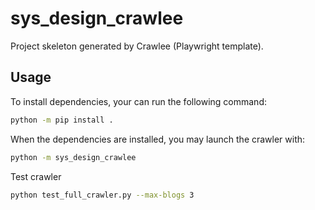 # sys_design_crawlee

Project skeleton generated by Crawlee (Playwright template).

## Usage

To install dependencies, your can run the following command:

```sh
python -m pip install .
```

When the dependencies are installed, you may launch the crawler with:

```sh
python -m sys_design_crawlee
```

Test crawler

```sh
python test_full_crawler.py --max-blogs 3
```


